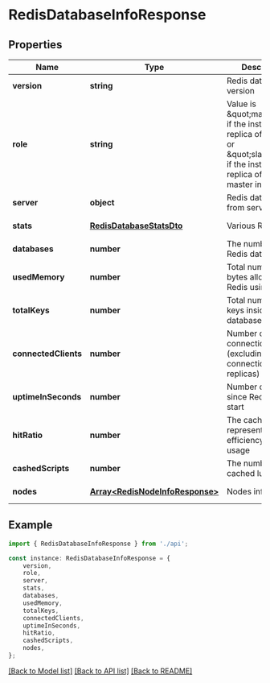 # RedisDatabaseInfoResponse


## Properties

Name | Type | Description | Notes
------------ | ------------- | ------------- | -------------
**version** | **string** | Redis database version | [default to undefined]
**role** | **string** | Value is \&quot;master\&quot; if the instance is replica of no one, or \&quot;slave\&quot; if the instance is a replica of some master instance | [optional] [default to RoleEnum_Master]
**server** | **object** | Redis database info from server section | [optional] [default to undefined]
**stats** | [**RedisDatabaseStatsDto**](RedisDatabaseStatsDto.md) | Various Redis stats | [optional] [default to undefined]
**databases** | **number** | The number of Redis databases | [optional] [default to 16]
**usedMemory** | **number** | Total number of bytes allocated by Redis using | [optional] [default to undefined]
**totalKeys** | **number** | Total number of keys inside Redis database | [optional] [default to undefined]
**connectedClients** | **number** | Number of client connections (excluding connections from replicas) | [optional] [default to undefined]
**uptimeInSeconds** | **number** | Number of seconds since Redis server start | [optional] [default to undefined]
**hitRatio** | **number** | The cache hit ratio represents the efficiency of cache usage | [optional] [default to undefined]
**cashedScripts** | **number** | The number of the cached lua scripts | [optional] [default to undefined]
**nodes** | [**Array&lt;RedisNodeInfoResponse&gt;**](RedisNodeInfoResponse.md) | Nodes info | [optional] [default to undefined]

## Example

```typescript
import { RedisDatabaseInfoResponse } from './api';

const instance: RedisDatabaseInfoResponse = {
    version,
    role,
    server,
    stats,
    databases,
    usedMemory,
    totalKeys,
    connectedClients,
    uptimeInSeconds,
    hitRatio,
    cashedScripts,
    nodes,
};
```

[[Back to Model list]](../README.md#documentation-for-models) [[Back to API list]](../README.md#documentation-for-api-endpoints) [[Back to README]](../README.md)
